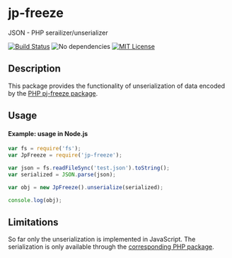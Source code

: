 # jp-freeze
JSON - PHP serailizer/unserializer

[![Build Status][ico-travis]][link-travis]
![No dependencies][ico-no-deps]
[![MIT License][ico-license]][link-license]

## Description
This package provides the functionality of unserialization of data encoded by the [PHP pj-freeze package][link-pj-freeze-github].

## Usage
#### Example: usage in Node.js
```js
var fs = require('fs');
var JpFreeze = require('jp-freeze');

var json = fs.readFileSync('test.json').toString();
var serialized = JSON.parse(json);

var obj = new JpFreeze().unserialize(serialized);

console.log(obj);
```

## Limitations
So far only the unserialization is implemented in JavaScript. The serialization is only available through the [corresponding PHP package][link-pj-freeze-github].

[ico-travis]:https://img.shields.io/travis/maciej-sz/pj-freeze/master.svg?style=plastic
[ico-no-deps]:https://img.shields.io/badge/dependencies-none-brightgreen.svg?style=plastic
[ico-license]:https://img.shields.io/badge/license-MIT-blue.svg?style=plastic

[link-pj-freeze-github]:https://github.com/maciej-sz/pj-freeze
[link-travis]:https://travis-ci.org/maciej-sz/jp-freeze
[link-license]:https://github.com/maciej-sz/pj-freeze/blob/master/LICENSE
